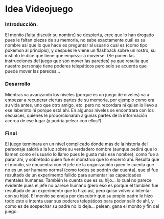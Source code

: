 # Idea Videojuego
### Introducción.

El monito (falta discutir su nombre) se despierta, cree que lo han drogado pues le faltan piezas de su memoria, no sabe exactamente cuál es su nombre así que lo que hace es preguntar al usuario cual es (como tipo pokemon al principio), y después le viene un flashback sobre un rostro, su instinto le dice que tiene que empezar a moverse.
(Se ponen las instrucciones del juego que son mover las paredes) ya que resulta que nuestro personaje tiene poderes telepáticos pero solo se acuerda que puede mover las paredes…

### Desarrollo

Mientras va avanzando los niveles (porque es un juego de niveles) va a empezar a recuperar ciertas partes de su memoria, por ejemplo como era su vida antes, uno que otro amigo, etc. pero no recordara ni quien lo llevo a ese laberinto ni porque está ahí.
En algunos niveles se encontrara con los secuaces, quienes le proporcionaran algunas partes de la información acerca de ese lugar (y podría pelear con ellos?).

### Final

El juego terminara en un nivel complicado donde más de la historia del personaje saldrá a la luz sobre su verdadero nombre (aunque pedirá que lo llamen como el usuario lo llamo pues le gusta más ese nombre), como fue a parar ahí, y sobretodo quien fue el monstruo que lo encerró ahí.
Resulta que el monito, se encuentra con el jefe de la organización quien le cuenta que no es un ser humano normal  (como todos se podrán dar cuenta), que el fue resultado de un experimento fallido para aumentar las capacidades mentales humanas.
También le cuenta que es su hijo… lo cual no parece evidente pues el jefe no parece humano (pero eso es porque él también fue resultado de un experimento que lo hizo así, pero quiso volver a intentar con su hijo).
El monito se enoja por descubrir que su propio padre le hizo todo esto e intenta usar sus poderes telepáticos para poder salir de ahí, y como es de sospechar su padre no lo deja… pelean, gana el monito y fin del juego.


